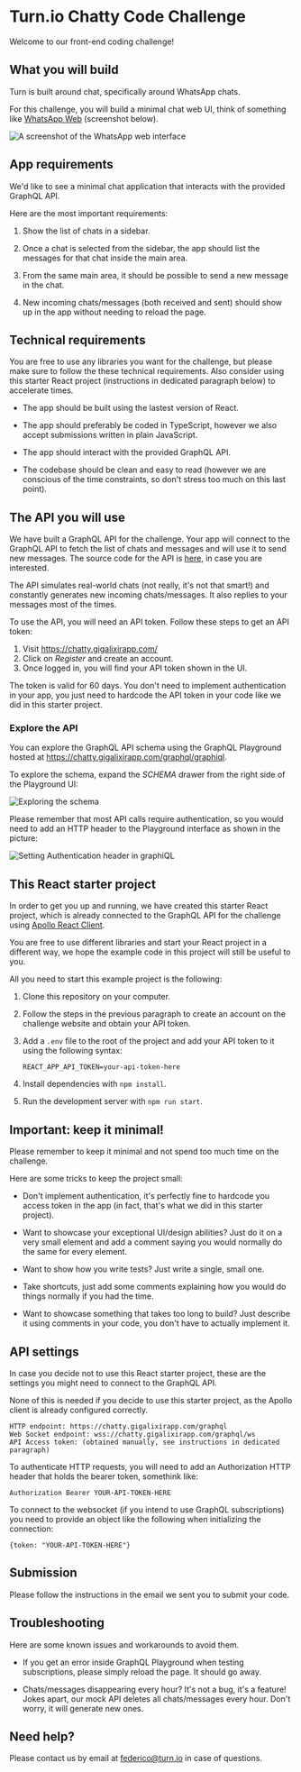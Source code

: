 # Turn.io Chatty Code Challenge

Welcome to our front-end coding challenge!

## What you will build

Turn is built around chat, specifically around WhatsApp chats.

For this challenge, you will build a minimal chat web UI, think of something like [WhatsApp Web](https://web.whatsapp.com) (screenshot below).

![A screenshot of the WhatsApp web interface](wa-web-example.jpg)

## App requirements

We'd like to see a minimal chat application that interacts with the provided GraphQL API.

Here are the most important requirements:

1. Show the list of chats in a sidebar.

2. Once a chat is selected from the sidebar, the app should list the messages for that chat inside the main area.

3. From the same main area, it should be possible to send a new message in the chat.

4. New incoming chats/messages (both received and sent) should show up in the app without needing to reload the page.

## Technical requirements

You are free to use any libraries you want for the challenge, but please make sure to follow the these technical requirements. Also consider using this starter React project (instructions in dedicated paragraph below) to accelerate times.

- The app should be built using the lastest version of React.

- The app should preferably be coded in TypeScript, however we also accept submissions written in plain JavaScript.

- The app should interact with the provided GraphQL API.

- The codebase should be clean and easy to read (however we are conscious of the time constraints, so don't stress too much on this last point).

## The API you will use

We have built a GraphQL API for the challenge. Your app will connect to the GraphQL API to fetch the list of chats and messages and will use it to send new messages. The source code for the API is [here](https://github.com/turnhub/chatty-challenge-api), in case you are interested.

The API simulates real-world chats (not really, it's not that smart!) and constantly generates new incoming chats/messages. It also replies to your messages most of the times.

To use the API, you will need an API token. Follow these steps to get an API token:

1. Visit https://chatty.gigalixirapp.com/
2. Click on _Register_ and create an account.
3. Once logged in, you will find your API token shown in the UI.

The token is valid for 60 days. You don't need to implement authentication in your app, you just need to hardcode the API token in your code like we did in this starter project.

### Explore the API

You can explore the GraphQL API schema using the GraphQL Playground hosted at https://chatty.gigalixirapp.com/graphql/graphiql.

To explore the schema, expand the _SCHEMA_ drawer from the right side of the Playground UI:

![Exploring the schema](graphiql-schema.png)

Please remember that most API calls require authentication, so you would need to add an HTTP header to the Playground interface as shown in the picture:

![Setting Authentication header in graphiQL](graphiql-header-example.png)

## This React starter project

In order to get you up and running, we have created this starter React project, which is already connected to the GraphQL API for the challenge using [Apollo React Client](https://www.apollographql.com/docs/react).

You are free to use different libraries and start your React project in a different way, we hope the example code in this project will still be useful to you.

All you need to start this example project is the following:

1. Clone this repository on your computer.

1. Follow the steps in the previous paragraph to create an account on the challenge website and obtain your API token.

1. Add a `.env` file to the root of the project and add your API token to it using the following syntax:

   ```
   REACT_APP_API_TOKEN=your-api-token-here
   ```

1. Install dependencies with `npm install`.

1. Run the development server with `npm run start`.

## Important: keep it minimal!

Please remember to keep it minimal and not spend too much time on the challenge.

Here are some tricks to keep the project small:

- Don't implement authentication, it's perfectly fine to hardcode you access token in the app (in fact, that's what we did in this starter project).

- Want to showcase your exceptional UI/design abilities? Just do it on a very small element and add a comment saying you would normally do the same for every element.

- Want to show how you write tests? Just write a single, small one.

- Take shortcuts, just add some comments explaining how you would do things normally if you had the time.

- Want to showcase something that takes too long to build? Just describe it using comments in your code, you don't have to actually implement it.

## API settings

In case you decide not to use this React starter project, these are the settings you might need to connect to the GraphQL API.

None of this is needed if you decide to use this starter project, as the Apollo client is already configured correctly.

```
HTTP endpoint: https://chatty.gigalixirapp.com/graphql
Web Socket endpoint: wss://chatty.gigalixirapp.com/graphql/ws
API Access token: (obtained manually, see instructions in dedicated paragraph)
```

To authenticate HTTP requests, you will need to add an Authorization HTTP header that holds the bearer token, somethink like:

```
Authorization Bearer YOUR-API-TOKEN-HERE
```

To connect to the websocket (if you intend to use GraphQL subscriptions) you need to provide an object like the following when initializing the connection:

```
{token: "YOUR-API-TOKEN-HERE"}
```

## Submission

Please follow the instructions in the email we sent you to submit your code.

## Troubleshooting

Here are some known issues and workarounds to avoid them.

- If you get an error inside GraphQL Playground when testing subscriptions, please simply reload the page. It should go away.

- Chats/messages disappearing every hour? It's not a bug, it's a feature! Jokes apart, our mock API deletes all chats/messages every hour. Don't worry, it will generate new ones.

## Need help?

Please contact us by email at federico@turn.io in case of questions.
